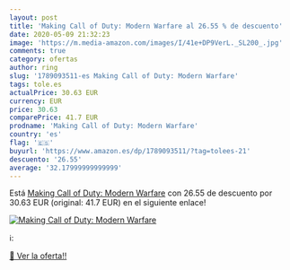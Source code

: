 ```yaml
---
layout: post
title: 'Making Call of Duty: Modern Warfare al 26.55 % de descuento'
date: 2020-05-09 21:32:23
image: 'https://m.media-amazon.com/images/I/41e+DP9VerL._SL200_.jpg'
comments: true
category: ofertas
author: ring
slug: '1789093511-es Making Call of Duty: Modern Warfare'
tags: tole.es
actualPrice: 30.63 EUR
currency: EUR
price: 30.63
comparePrice: 41.7 EUR
prodname: 'Making Call of Duty: Modern Warfare'
country: 'es'
flag: '🇪🇸'
buyurl: 'https://www.amazon.es/dp/1789093511/?tag=tolees-21'
descuento: '26.55'
average: '32.17999999999999'
---
```


Está [Making Call of Duty: Modern Warfare](https://www.amazon.es/dp/1789093511/?tag=tolees-21) con 26.55 de descuento por 30.63 EUR (original: 41.7 EUR) en el siguiente enlace!

[![Making Call of Duty: Modern Warfare](https://m.media-amazon.com/images/I/41e+DP9VerL._SL200_.jpg)](https://www.amazon.es/dp/1789093511/?tag=tolees-21)

ℹ️:


[🛒 Ver la oferta!!](https://www.amazon.es/dp/1789093511/?tag=tolees-21)
